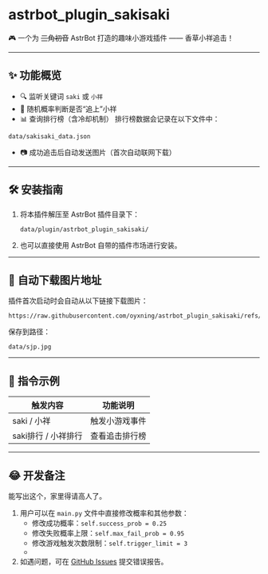 
# astrbot_plugin_sakisaki

🎮 一个为 ~~三角初音~~ AstrBot 打造的趣味小游戏插件 —— 香草小祥追击！

---

## ✨ 功能概览

- 🔍 监听关键词 `saki` 或 `小祥`
- 🎯 随机概率判断是否“追上”小祥
- 📊 查询排行榜（含冷却机制）
排行榜数据会记录在以下文件中：
```
data/sakisaki_data.json
```

- 📷 成功追击后自动发送图片（首次自动联网下载）

---

## 🛠 安装指南

1. 将本插件解压至 AstrBot 插件目录下：
   ```
   data/plugin/astrbot_plugin_sakisaki/
   ```
2. 也可以直接使用 AstrBot 自带的插件市场进行安装。

---

## 🔗 自动下载图片地址

插件首次启动时会自动从以下链接下载图片：

```
https://raw.githubusercontent.com/oyxning/astrbot_plugin_sakisaki/refs/heads/master/sjp.jpg
```

保存到路径：

```
data/sjp.jpg
```

---

## 🧾 指令示例

| 触发内容              | 功能说明           |
|-----------------------|--------------------|
| saki / 小祥           | 触发小游戏事件     |
| saki排行 / 小祥排行   | 查看追击排行榜     |

---

## 😂 开发备注

能写出这个，家里得请高人了。  

1. 用户可以在 `main.py` 文件中直接修改概率和其他参数：
   - 修改成功概率：`self.success_prob = 0.25`
   - 修改失败概率上限：`self.max_fail_prob = 0.95`
   - 修改游戏触发次数限制：`self.trigger_limit = 3`
   - 
2. 如遇问题，可在 [GitHub Issues](https://github.com/oyxning/astrbot_plugin_sakisaki/issues) 提交错误报告。
